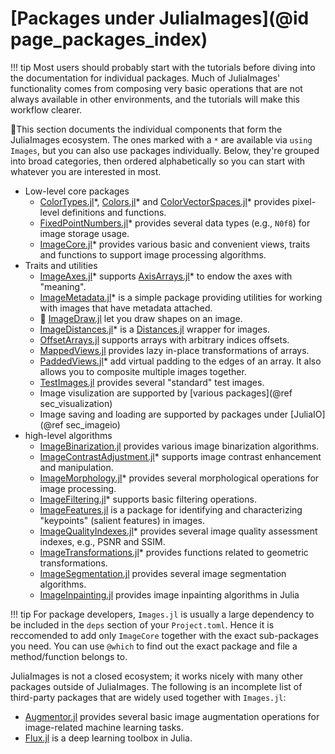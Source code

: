 # [Packages under JuliaImages](@id page_packages_index)

!!! tip
    Most users should probably start with the tutorials before diving into the documentation for individual packages.
    Much of JuliaImages' functionality comes from composing very basic operations that are not always
    available in other environments, and the tutorials will make this workflow clearer.

🚧This section documents the individual components that form the JuliaImages ecosystem.
The ones marked with a `*` are available via `using Images`, but you can also use packages individually.
Below, they're grouped into broad categories, then ordered alphabetically so you can start with whatever
you are interested in most.

* Low-level core packages
  * [ColorTypes.jl](https://github.com/JuliaGraphics/ColorTypes.jl)\*,
    [Colors.jl](https://github.com/JuliaGraphics/Colors.jl)\*
    and [ColorVectorSpaces.jl](https://github.com/JuliaGraphics/ColorVectorSpace.jl)\*
    provides pixel-level definitions and functions.
  * [FixedPointNumbers.jl](https://github.com/JuliaMath/FixedPointNumbers.jl)\* provides several data
    types (e.g., `N0f8`) for image storage usage.
  * [ImageCore.jl](https://juliaimages.org/ImageCore.jl/stable/)\* provides various basic and
    convenient views, traits and functions to support image processing algorithms.
* Traits and utilities
  * [ImageAxes.jl](https://github.com/JuliaImages/ImageAxes.jl)\* supports
    [AxisArrays.jl](https://github.com/JuliaArrays/AxisArrays.jl)\* to endow the axes with "meaning".
  * [ImageMetadata.jl](https://github.com/JuliaImages/ImageMetadata.jl)\* is a simple package
    providing utilities for working with images that have metadata attached.
  * 🚧 [ImageDraw.jl](https://github.com/JuliaImages/ImageDraw.jl) let you draw shapes on an image.
  * [ImageDistances.jl](https://github.com/JuliaImages/ImageDistances.jl)\* is a
    [Distances.jl](https://github.com/JuliaStats/Distances.jl) wrapper for images.
  * [OffsetArrays.jl](https://github.com/JuliaArrays/OffsetArrays.jl) supports arrays with arbitrary
    indices offsets.
  * [MappedViews.jl](https://github.com/JuliaArrays/MappedArrays.jl) provides lazy in-place transformations
    of arrays.
  * [PaddedViews.jl](https://github.com/JuliaArrays/PaddedViews.jl)\* add virtual padding to the edges
    of an array. It also allows you to composite multiple images together.
  * [TestImages.jl](https://github.com/JuliaImages/TestImages.jl) provides several "standard" test images.
  * Image visulization are supported by [various packages](@ref sec_visualization)
  * Image saving and loading are supported by packages under [JuliaIO](@ref sec_imageio)
* high-level algorithms
  * [ImageBinarization.jl](https://github.com/zygmuntszpak/ImageBinarization.jl) provides various
    image binarization algorithms.
  * [ImageContrastAdjustment.jl](https://juliaimages.org/ImageContrastAdjustment.jl/stable/)\* supports
    image contrast enhancement and manipulation.
  * [ImageMorphology.jl](https://github.com/JuliaImages/ImageMorphology.jl)\* provides several
    morphological operations for image processing.
  * [ImageFiltering.jl](https://juliaimages.org/ImageFiltering.jl/stable/)\* supports basic filtering operations.
  * [ImageFeatures.jl](https://github.com/JuliaImages/ImageFeatures.jl) is a package for identifying
    and characterizing "keypoints" (salient features) in images.
  * [ImageQualityIndexes.jl](https://github.com/JuliaImages/ImageQualityIndexes.jl)\* provides several
    image quality assessment indexes, e.g., PSNR and SSIM.
  * [ImageTransformations.jl](https://github.com/JuliaImages/ImageTransformations.jl)\* provides functions
    related to geometric transformations.
  * [ImageSegmentation.jl](https://github.com/JuliaImages/ImageSegmentation.jl) provides several image
    segmentation algorithms.
  * [ImageInpainting.jl](https://github.com/JuliaImages/ImageInpainting.jl) provides image inpainting algorithms in Julia

!!! tip
    For package developers, `Images.jl` is usually a large dependency to be included in the `deps` section of
    your `Project.toml`. Hence it is reccomended to add only `ImageCore` together with the exact sub-packages
    you need. You can use `@which` to find out the exact package and file a method/function belongs to.

JuliaImages is not a closed ecosystem; it works nicely with many other packages outside of JuliaImages.
The following is an incomplete list of third-party packages that are widely used together with `Images.jl`:

* [Augmentor.jl](https://github.com/Evizero/Augmentor.jl) provides several basic image augmentation
  operations for image-related machine learning tasks.
* [Flux.jl](https://github.com/FluxML/Flux.jl) is a deep learning toolbox in Julia.


